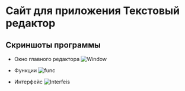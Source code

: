  # Сайт для приложения Текстовый редактор
 ## Скриншоты программы
 - Окно главного редактора
 ![Window](C:\Users\Евгений\Kamil\docs\a\1.png)

 - Функции
 ![func](C:\Users\Евгений\Kamil\docs\a\2.png)
 - Интерфейс
 ![Interfeis](C:\Users\Евгений\Kamil\docs\a\3.png)
